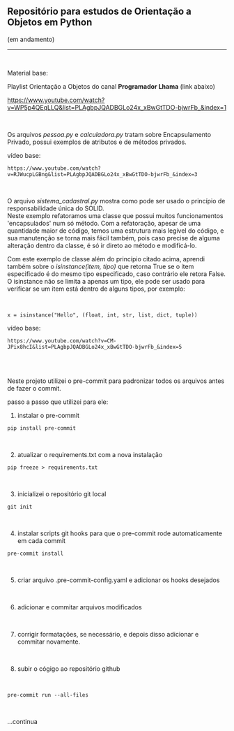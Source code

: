 ## Repositório para estudos de Orientação a Objetos em Python
(em andamento)
<hr>
<br>

Material base:

Playlist Orientação a Objetos do canal <strong>Programador Lhama</strong> (link abaixo)

https://www.youtube.com/watch?v=WP5p4QEqLLQ&list=PLAgbpJQADBGLo24x_xBwGtTDO-bjwrFb_&index=1

<br>

Os arquivos <i>pessoa.py</i> e <i>calculadora.py</i> tratam sobre Encapsulamento Privado, possui exemplos de atributos e de métodos privados.

vídeo base:

`
https://www.youtube.com/watch?v=RJWucpLGBng&list=PLAgbpJQADBGLo24x_xBwGtTDO-bjwrFb_&index=3
`

<br>

O arquivo <i>sistema_cadastral.py</i> mostra como pode ser usado o princípio de responsabilidade única do SOLID.
<br>
Neste exemplo refatoramos uma classe que possui muitos funcionamentos 'encapsulados' num só método.
Com a refatoração, apesar de uma quantidade maior de código, temos uma estrutura mais legível do código, e sua manutenção se torna mais fácil também, pois caso precise de alguma alteração dentro da classe, é só ir direto ao método e modificá-lo.


Com este exemplo de classe além do princípio citado acima, aprendi também sobre o <i> isinstance(item, tipo) </i> que retorna True se o item especificado é do mesmo tipo especificado, caso contrário ele retora False.
O isinstance não se limita a apenas um tipo, ele pode ser usado para verificar se um item está dentro de alguns tipos, por exemplo:

<br>


```
x = isinstance("Hello", (float, int, str, list, dict, tuple))
```


vídeo base:

`
https://www.youtube.com/watch?v=CM-JPix8hcI&list=PLAgbpJQADBGLo24x_xBwGtTDO-bjwrFb_&index=5
`

<br><br>

Neste projeto utilizei o pre-commit para padronizar todos os arquivos antes de fazer o commit.

passo a passo que utilizei para ele:
1. instalar o pre-commit
```
pip install pre-commit
```
<br>


2. atualizar o requirements.txt com a nova instalação
```
pip freeze > requirements.txt
```

<br>

3. inicializei o repositório git local
```
git init
```

<br>

4. instalar scripts git hooks para que o pre-commit rode automaticamente em cada commit
```
pre-commit install
```

<br>

5. criar arquivo .pre-commit-config.yaml e adicionar os hooks desejados

<br>

6. adicionar e commitar arquivos modificados

<br>

7. corrigir formatações, se necessário, e depois disso adicionar e commitar novamente.

<br>

8. subir o cógigo ao repositório github

<br>


```
pre-commit run --all-files
```

<br>

...continua
